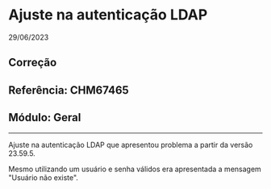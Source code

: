 # Ajuste na autenticação LDAP
29/06/2023
## Correção
## Referência: CHM67465
## Módulo: Geral
***

Ajuste na autenticação LDAP que apresentou problema a partir da versão 23.59.5.

Mesmo utilizando um usuário e senha válidos era apresentada a mensagem "Usuário não existe".